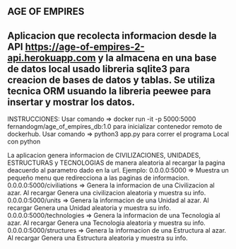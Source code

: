 AGE OF EMPIRES
-----------------------------------------------------------------------------
Aplicacion que recolecta informacion desde la API https://age-of-empires-2-api.herokuapp.com
y la almacena en una base de datos local usado libreria sqlite3 para creacion de bases de datos 
y tablas.
Se utiliza tecnica ORM usuando la libreria peewee para insertar y mostrar los datos.
-----------------------------------------------------------------------------
INSTRUCCIONES:
Usar comando => docker run -it -p 5000:5000 fernandogm/age_of_empires_db:1.0 para inicializar contenedor remoto de dockerhub.
Usar comando => python3 app.py para correr el programa Local con python

La aplicacion genera informacion de CIVILIZACIONES, UNIDADES, ESTRUCTURAS y TECNOLOGIAS de manera
aleatoria al recargar la pagina deacuerdo al parametro dado en la url.
  Ejemplo:
  0.0.0.0:5000 => Muestra un pequeño menu que redirecciona a las paginas de informacion.
  0.0.0.0:5000/civiliations => Genera la informacion de una Civilizacion al azar. Al recargar Genera una civilizacion aleatoria y muestra su info.
  0.0.0.0:5000/units => Genera la informacion de una Unidad al azar. Al recargar Genera una Unidad aleatoria y muestra su info.
  0.0.0.0:5000/technologies => Genera la informacion de una Tecnologia al azar. Al recargar Genera una Tecnologia aleatoria y muestra su info.
  0.0.0.0:5000/structures => Genera la informacion de una Estructura al azar. Al recargar Genera una Estructura aleatoria y muestra su info.
